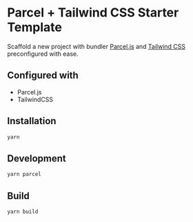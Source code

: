 # Parcel + Tailwind CSS Starter Template

Scaffold a new project with bundler [Parcel.js](https://parceljs.org/) and [Tailwind CSS](https://tailwindcss.com/) preconfigured with ease.

## Configured with

- Parcel.js
- TailwindCSS

## Installation

```sh
yarn
```

## Development

```sh
yarn parcel
```

## Build

```sh
yarn build
```
